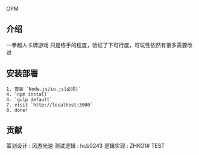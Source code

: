 OPM

## 介绍

一拳超人卡牌游戏
只是练手的程度，验证了下可行度，可玩性依然有很多需要改进

## 安装部署

```
1. 安装 `Node.js/io.js[必须]`
4. `npm install`
4. `gulp default`
7. visit `http://localhost:3000`
8. done!
```

## 贡献
策划设计 : 风游光速
测试逻辑 : hcb0243
逻辑实现 : ZHKO1# TEST
